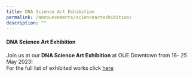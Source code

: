 ```yaml
---
title: DNA Science Art Exhibition
permalink: /announcements/scienceartexhibition/
description: ""
---
```

#### DNA Science Art Exhibition

Join us at our **DNA Science Art Exhibition** at OUE Downtown from 16- 25 May 2023! <br>
For the full list of exhibited works click [here](https://sites.google.com/moe.edu.sg/ytps-dna)<br>